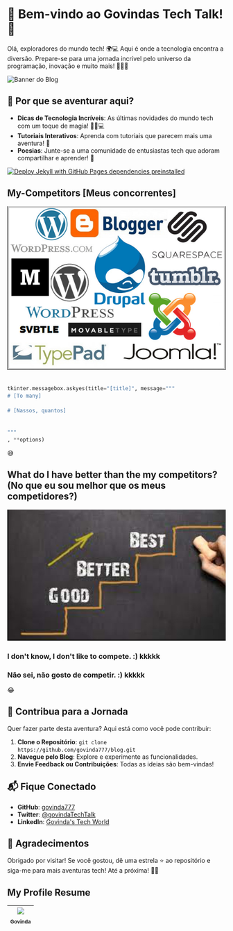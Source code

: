 # 🌟 Bem-vindo ao Govindas Tech Talk! 🚀

Olá, exploradores do mundo tech! 🌍💻 Aqui é onde a tecnologia encontra a diversão. Prepare-se para uma jornada incrível pelo universo da programação, inovação e muito mais! 🎉👨‍💻

![Banner do Blog](url-do-banner-aqui.gif)

## 🤔 Por que se aventurar aqui?

- **Dicas de Tecnologia Incríveis**: As últimas novidades do mundo tech com um toque de magia! 🧙‍♂️💻
- **Tutoriais Interativos**: Aprenda com tutoriais que parecem mais uma aventura! 🚀
- **Poesias**: Junte-se a uma comunidade de entusiastas tech que adoram compartilhar e aprender! 🌟


[![Deploy Jekyll with GitHub Pages dependencies preinstalled](https://github.com/govinda777/blog/actions/workflows/jekyll-gh-pages.yml/badge.svg?branch=main&event=push)](https://github.com/govinda777/blog/actions/workflows/jekyll-gh-pages.yml)

## My-Competitors [Meus concorrentes]

![./images/my-competitors.jpeg](./images/my-competitors.jpeg)

```python

tkinter.messagebox.askyes(title="[title]", message="""
# [To many]

# [Nassos, quantos]


"""
, **options)

```
:sweat_smile:

## What do I have better than the my competitors? (No que eu sou melhor que os meus competidores?)

![./images/better.jpeg](./images/better.jpeg)

### I don't know, I don't like to compete. :) kkkkk


### Não sei, não gosto de competir. :) kkkkk

:joy:

## 🤝 Contribua para a Jornada

Quer fazer parte desta aventura? Aqui está como você pode contribuir:

1. **Clone o Repositório**: `git clone https://github.com/govinda777/blog.git`
2. **Navegue pelo Blog**: Explore e experimente as funcionalidades.
3. **Envie Feedback ou Contribuições**: Todas as ideias são bem-vindas!

## 📬 Fique Conectado

- **GitHub**: [govinda777](https://github.com/govinda777)
- **Twitter**: [@govindaTechTalk](#)
- **LinkedIn**: [Govinda's Tech World](#)

## 🙏 Agradecimentos

Obrigado por visitar! Se você gostou, dê uma estrela ⭐ ao repositório e siga-me para mais aventuras tech! Até a próxima! 🚀🌌

## My Profile Resume

| [<img src="https://avatars.githubusercontent.com/u/498332?s=400&u=9b7a8aa8743ec4dd3c84d8c382aa31fb1b6c8abf&v=4" width=115><br><sub>Govinda</sub>](https://github.com/govinda777) |
| :---: |